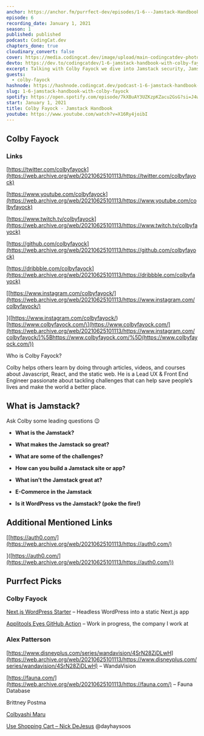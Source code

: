 ```yaml
---
anchor: https://anchor.fm/purrfect-dev/episodes/1-6---Jamstack-Handbook-with-Colby-Fayock-epf9of
episode: 6
recording_date: January 1, 2021
season: 1
published: published
podcast: CodingCat.dev
chapters_done: true
cloudinary_convert: false
cover: https://media.codingcat.dev/image/upload/main-codingcatdev-photo/ctlp32ingzwqf8fccao9.png
devto: https://dev.to/codingcatdev/1-6-jamstack-handbook-with-colby-fayock-h18
excerpt: Talking with Colby Fayock we dive into Jamstack security, Jamstack ecommerce, and much more!
guests:
  - colby-fayock
hashnode: https://hashnode.codingcat.dev/podcast-1-6-jamstack-handbook-with-colby-fayock
slug: 1-6-jamstack-handbook-with-colby-fayock
spotify: https://open.spotify.com/episode/7kXBuAY3UZKzpKZacu2GsG?si=J4wTLTfBSNmtkjH5AdUBBQ
start: January 1, 2021
title: Colby Fayock - Jamstack Handbook
youtube: https://www.youtube.com/watch?v=X16Ry4joibI
---
```


## Colby Fayock

### Links

[https://twitter.com/colbyfayock](https://web.archive.org/web/20210625101113/https://twitter.com/colbyfayock)

[https://www.youtube.com/colbyfayock](https://web.archive.org/web/20210625101113/https://www.youtube.com/colbyfayock)

[https://www.twitch.tv/colbyfayock](https://web.archive.org/web/20210625101113/https://www.twitch.tv/colbyfayock)

[https://github.com/colbyfayock](https://web.archive.org/web/20210625101113/https://github.com/colbyfayock)

[https://dribbble.com/colbyfayock](https://web.archive.org/web/20210625101113/https://dribbble.com/colbyfayock)

\[[https://www.instagram.com/colbyfayock/](https://web.archive.org/web/20210625101113/https://www.instagram.com/colbyfayock/)

\]([https://www.instagram.com/colbyfayock/)\[https://www.colbyfayock.com/\](https://www.colbyfayock.com/](https://web.archive.org/web/20210625101113/https://www.instagram.com/colbyfayock/)%5Bhttps://www.colbyfayock.com/%5D(https://www.colbyfayock.com/))

Who is Colby Fayock?

Colby helps others learn by doing through articles, videos, and courses about Javascript, React, and the static web. He is a Lead UX & Front End Engineer passionate about tackling challenges that can help save people’s lives and make the world a better place.

## What is Jamstack?

Ask Colby some leading questions 😉

- **What is the Jamstack?**

- **What makes the Jamstack so great?**

- **What are some of the challenges?**

- **How can you build a Jamstack site or app?**

- **What isn’t the Jamstack great at?**

- **E-Commerce in the Jamstack**

- **Is it WordPress vs the Jamstack? (poke the fire!)**

## Additional Mentioned Links

\[[https://auth0.com/](https://web.archive.org/web/20210625101113/https://auth0.com/)

\]([https://auth0.com/](https://web.archive.org/web/20210625101113/https://auth0.com/))

## Purrfect Picks

### Colby Fayock

[Next.js WordPress Starter](https://web.archive.org/web/20210625101113/https://github.com/colbyfayock/next-wordpress-starter) – Headless WordPress into a static Next.js app

[Applitools Eyes GitHub Action](https://web.archive.org/web/20210625101113/https://github.com/colbyfayock/applitools-eyes-action) – Work in progress, the company I work at

### Alex Patterson

[https://www.disneyplus.com/series/wandavision/4SrN28ZjDLwH](https://web.archive.org/web/20210625101113/https://www.disneyplus.com/series/wandavision/4SrN28ZjDLwH) – WandaVision

[https://fauna.com/](https://web.archive.org/web/20210625101113/https://fauna.com/) – Fauna Database

Brittney Postma

[Colbyashi Maru](https://web.archive.org/web/20210625101113/https://www.twitch.tv/colbyfayock)

[Use Shopping Cart – Nick DeJesus](https://web.archive.org/web/20210625101113/https://useshoppingcart.com/) @dayhaysoos
